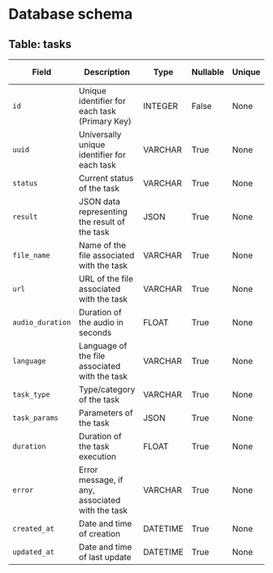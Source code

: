 # Database schema

## Table: tasks

| Field | Description | Type | Nullable |  Unique | Primary Key |
| --- | --- | --- | --- | --- | --- |
| `id` | Unique identifier for each task (Primary Key) | INTEGER | False | None | True |
| `uuid` | Universally unique identifier for each task | VARCHAR | True | None | False |
| `status` | Current status of the task | VARCHAR | True | None | False |
| `result` | JSON data representing the result of the task | JSON | True | None | False |
| `file_name` | Name of the file associated with the task | VARCHAR | True | None | False |
| `url` | URL of the file associated with the task | VARCHAR | True | None | False |
| `audio_duration` | Duration of the audio in seconds | FLOAT | True | None | False |
| `language` | Language of the file associated with the task | VARCHAR | True | None | False |
| `task_type` | Type/category of the task | VARCHAR | True | None | False |
| `task_params` | Parameters of the task | JSON | True | None | False |
| `duration` | Duration of the task execution | FLOAT | True | None | False |
| `error` | Error message, if any, associated with the task | VARCHAR | True | None | False |
| `created_at` | Date and time of creation | DATETIME | True | None | False |
| `updated_at` | Date and time of last update | DATETIME | True | None | False |
